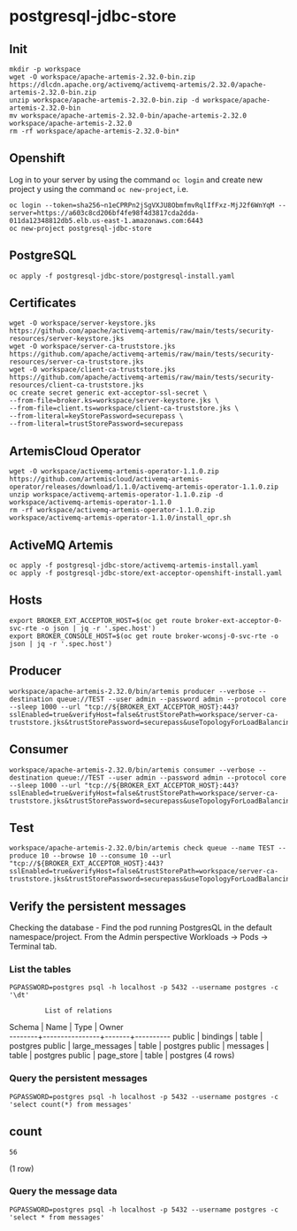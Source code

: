 # postgresql-jdbc-store

## Init
```
mkdir -p workspace
wget -O workspace/apache-artemis-2.32.0-bin.zip https://dlcdn.apache.org/activemq/activemq-artemis/2.32.0/apache-artemis-2.32.0-bin.zip
unzip workspace/apache-artemis-2.32.0-bin.zip -d workspace/apache-artemis-2.32.0-bin
mv workspace/apache-artemis-2.32.0-bin/apache-artemis-2.32.0 workspace/apache-artemis-2.32.0
rm -rf workspace/apache-artemis-2.32.0-bin*
```

## Openshift
Log in to your server by using the command `oc login` and create new project y using the command `oc new-project`, i.e.
```
oc login --token=sha256~n1eCPRPn2jSgVXJU8ObmfmvRqlIfFxz-MjJ2f6WnYqM --server=https://a603c8cd206bf4fe98f4d3817cda2dda-011da12348812db5.elb.us-east-1.amazonaws.com:6443
oc new-project postgresql-jdbc-store
```

## PostgreSQL
```
oc apply -f postgresql-jdbc-store/postgresql-install.yaml
```

## Certificates
```
wget -O workspace/server-keystore.jks https://github.com/apache/activemq-artemis/raw/main/tests/security-resources/server-keystore.jks
wget -O workspace/server-ca-truststore.jks https://github.com/apache/activemq-artemis/raw/main/tests/security-resources/server-ca-truststore.jks
wget -O workspace/client-ca-truststore.jks https://github.com/apache/activemq-artemis/raw/main/tests/security-resources/client-ca-truststore.jks
oc create secret generic ext-acceptor-ssl-secret \
--from-file=broker.ks=workspace/server-keystore.jks \
--from-file=client.ts=workspace/client-ca-truststore.jks \
--from-literal=keyStorePassword=securepass \
--from-literal=trustStorePassword=securepass
```

## ArtemisCloud Operator
```
wget -O workspace/activemq-artemis-operator-1.1.0.zip https://github.com/artemiscloud/activemq-artemis-operator/releases/download/1.1.0/activemq-artemis-operator-1.1.0.zip
unzip workspace/activemq-artemis-operator-1.1.0.zip -d workspace/activemq-artemis-operator-1.1.0
rm -rf workspace/activemq-artemis-operator-1.1.0.zip
workspace/activemq-artemis-operator-1.1.0/install_opr.sh
```

## ActiveMQ Artemis
```
oc apply -f postgresql-jdbc-store/activemq-artemis-install.yaml
oc apply -f postgresql-jdbc-store/ext-acceptor-openshift-install.yaml
```

## Hosts
```
export BROKER_EXT_ACCEPTOR_HOST=$(oc get route broker-ext-acceptor-0-svc-rte -o json | jq -r '.spec.host')
export BROKER_CONSOLE_HOST=$(oc get route broker-wconsj-0-svc-rte -o json | jq -r '.spec.host')
```

## Producer
```
workspace/apache-artemis-2.32.0/bin/artemis producer --verbose --destination queue://TEST --user admin --password admin --protocol core --sleep 1000 --url "tcp://${BROKER_EXT_ACCEPTOR_HOST}:443?sslEnabled=true&verifyHost=false&trustStorePath=workspace/server-ca-truststore.jks&trustStorePassword=securepass&useTopologyForLoadBalancing=false"
```

## Consumer
```
workspace/apache-artemis-2.32.0/bin/artemis consumer --verbose --destination queue://TEST --user admin --password admin --protocol core --sleep 1000 --url "tcp://${BROKER_EXT_ACCEPTOR_HOST}:443?sslEnabled=true&verifyHost=false&trustStorePath=workspace/server-ca-truststore.jks&trustStorePassword=securepass&useTopologyForLoadBalancing=false"
```

## Test
```
workspace/apache-artemis-2.32.0/bin/artemis check queue --name TEST --produce 10 --browse 10 --consume 10 --url "tcp://${BROKER_EXT_ACCEPTOR_HOST}:443?sslEnabled=true&verifyHost=false&trustStorePath=workspace/server-ca-truststore.jks&trustStorePassword=securepass&useTopologyForLoadBalancing=false"
```

## Verify the persistent messages
Checking the database - Find the pod running PostgresQL in the default namespace/project. From the Admin perspective Workloads -> Pods -> Terminal tab.

### List the tables
```
PGPASSWORD=postgres psql -h localhost -p 5432 --username postgres -c '\dt'
```
             List of relations
 Schema |      Name      | Type  |  Owner   
--------+----------------+-------+----------
 public | bindings       | table | postgres
 public | large_messages | table | postgres
 public | messages       | table | postgres
 public | page_store     | table | postgres
(4 rows)

### Query the persistent messages
```
PGPASSWORD=postgres psql -h localhost -p 5432 --username postgres -c 'select count(*) from messages'
```
 count
-------    
    56
(1 row)

### Query the message data
```
PGPASSWORD=postgres psql -h localhost -p 5432 --username postgres -c 'select * from messages'
```
